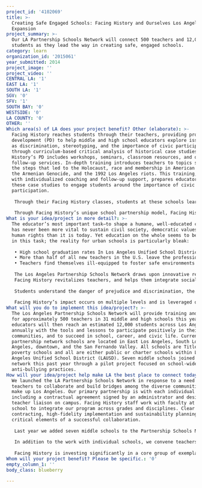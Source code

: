 ```yaml
---
project_id: '4102069'
title: >-
  Creating Safe Engaged Schools: Facing History and Ourselves Los Angeles
  Expansion
project_summary: >-
  Our LA Partnership Schools Network will connect 500 teachers and 12,000
  students as they lead the way in creating safe, engaged schools.
category: learn
organization_id: '2015061'
year_submitted: 2014
project_image: ''
project_video: ''
CENTRAL LA: '1'
EAST LA: '1'
SOUTH LA: '1'
SGV: '0'
SFV: '1'
SOUTH BAY: '0'
WESTSIDE: '0'
LA COUNTY: '0'
OTHER: ''
Which area(s) of LA does your project benefit? Other (elaborate): >-
  Facing History reaches students through their teachers, providing professional
  development (PD) to help middle and high school educators explore issues such
  as discrimination, stereotyping, and the importance of civic participation
  through curriculum-based critical analysis of historical case studies. Facing
  History’s PD includes workshops, seminars, classroom resources, and on-going
  follow-up services. In-depth training introduces teachers to topics such as
  the steps that led to the Holocaust, race and membership in American history,
  the Armenian Genocide, and the 1992 Los Angeles riots. This training, paired
  with individualized coaching and follow-up support, prepares educators to use
  these case studies to engage students around the importance of civic
  participation. 
   
   Through their Facing History classes, students at these schools learn to make connections (not simple comparisons) to self, society, and other events in history. They make meaning of history by examining primary and secondary sources; apply lessons they have learned to current issues and think deeply about what they are reading, hearing, and seeing, all within the emerging civic space of their classroom. Students often reflect on their Facing History experience as the first time that school was relevant to their lives. By connecting the dots, they begin to understand that their choices matter.
   
   Through Facing History’s unique school partnership model, Facing History staff members work closely with faculty throughout the year to integrate our program across grade levels and disciplines, and to create school community events to address school climate, including strong student and parent participation. Facing History conducts three events per year for the Partnership Network, to which each school sends a cohort of students, teachers, administrators and parents to share best practices, discuss issues in urban education, and continue learning about Facing History’s resources. This model brings multiple stakeholders together from different schools on a regular basis to foster community-wide engagement in a local context.
What is your idea/project in more detail?: >-
  The educator’s most important task—to shape a humane, well-educated citizenry—
  has never been more vital to sustain civil society, democratic values, and
  human rights than it is today. Yet education on the whole seems to be failing
  in this task; the reality for urban schools is particularly bleak: 
   
   • High school graduation rates In Los Angeles Unified School District (LAUSD) hover around 66%.
   • More than half of all new teachers in the U.S. leave the profession during their first five years. This high turnover undermines the educational system, as teaching expertise is developed over years of practice and improvement.
   • Teachers find themselves ill-equipped to foster safe environments that support learning.
   
   The Los Angeles Partnership Schools Network draws upon innovative research in the key areas of urban education: closing the achievement gap; creating safe, inclusive classrooms; and structuring sustainable, supportive networks for teachers and schools.
   Facing History revitalizes teachers, and helps them integrate social emotional learning within rigorous academic coursework that aligns with Common Core State Standards. Facing History increases students’ motivation and engagement, because our resources and approach link academic content to students’ lives. Facing History trusts young people to wrestle with complex moments in human history, and help them understand the range of human behavior.
   
   Students understand the danger of prejudice and discrimination, the experience of vulnerable groups in society, and the importance of solving differences through discussion and dialogue, not violence. Students learn that their choices matter and that they can be agents of positive change. As they explore the complexities of history and human behavior, students consider how they can make a difference today and in the future.
   
   Facing History’s impact occurs on multiple levels and is leveraged over time. As students become more engaged in their learning, they are more likely to have greater academic success and to graduate. They impact the people around them, including family and peers. As teachers become revitalized, they’re more likely to stay in the field. Facing History teachers continue to use the program every year they remain in the classroom, reaching new groups of students annually. Many Facing History educators become school leaders, shaping the vision and academic goals of their school for years to come.
What will you do to implement this idea/project?: >-
  The Los Angeles Partnership Schools Network will provide training and support
  for approximately 500 teachers in 31 middle and high schools this year. These
  educators will then reach an estimated 12,000 students across Los Angeles
  annually with the tools and lessons to participate positively in their school
  communities, and to succeed in school, career, and civic life. Current
  partnership network schools are located in East Los Angeles, South Los
  Angeles, downtown, and the San Fernando Valley. All schools are Title I, high
  poverty schools and all are either public or charter schools within Los
  Angeles Unified School District (LAUSD). Seven middle schools joined the
  network this past year through a pilot project focused on school-wide
  anti-bullying practices.
How will your idea/project help make LA the best place to connect today? In LA2050?: >-
  We launched the LA Partnership Schools Network in response to a need from
  teachers to collaborate and build bridges among the diverse communities that
  make up Los Angeles. Our primary partnership is with each individual school,
  including a contractual agreement signed by an administrator and designated
  teacher liaison on campus. Facing History staff work with faculty at each
  school to integrate our program across grades and disciplines. Clear
  contracting, high-fidelity implementation and sustainability planning are all
  critical elements of a successful collaboration.
   
   Last year we added seven middle schools to the Partnership Schools Network through a pilot project focused on school-wide anti-bullying practices. The project was conducted with support from the Los Angeles Fund for Public Education and Youth Policy Institute (YPI). YPI contracted with Facing History to provide in-depth professional development for schools in Hollywood and Pacoima, high-poverty areas of federal revitalization focus, as part of its $30 million grant from the U.S. Department of Education for the Los Angeles Promise Neighborhood initiative.
   
   In addition to the work with individual schools, we convene teachers, administrators, students and parents from partner schools across Los Angeles, both in person and online. Teachers, who too often work in isolation, can now regularly connect with educators from other schools who face similar challenges. Collaboration and idea-sharing within the network has been greatly enhanced through the Los Angeles Network blog (lanetwork.facinghistory.org). The blog provides a flexible forum for educators and Facing History staff to share ideas, challenges, and solutions for addressing issues they confront in the classroom. This online community serves as a networking tool for teachers within and beyond the Los Angeles Partnership Schools Network. 
   
   Facing History is investing significantly in a core group of exemplary Facing History educators to serve as mentors for other teachers in Los Angeles. Teacher leaders are early adopters in piloting Facing History’s new resources, and are instrumental in supporting liaisons from the Los Angeles Partnership Network. Collaboration with our teacher leaders is a critical factor in helping Facing History respond to the needs of teachers, build stronger school-wide programs, and continue expanding to more urban schools.
Whom will your project benefit? Please be specific.: '0'
empty_column_1: ''
body_class: blueberry

---
```


